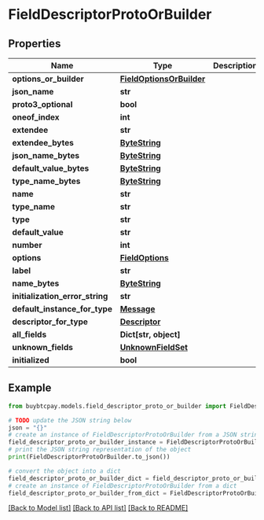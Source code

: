# FieldDescriptorProtoOrBuilder


## Properties

Name | Type | Description | Notes
------------ | ------------- | ------------- | -------------
**options_or_builder** | [**FieldOptionsOrBuilder**](FieldOptionsOrBuilder.md) |  | [optional] 
**json_name** | **str** |  | [optional] 
**proto3_optional** | **bool** |  | [optional] 
**oneof_index** | **int** |  | [optional] 
**extendee** | **str** |  | [optional] 
**extendee_bytes** | [**ByteString**](ByteString.md) |  | [optional] 
**json_name_bytes** | [**ByteString**](ByteString.md) |  | [optional] 
**default_value_bytes** | [**ByteString**](ByteString.md) |  | [optional] 
**type_name_bytes** | [**ByteString**](ByteString.md) |  | [optional] 
**name** | **str** |  | [optional] 
**type_name** | **str** |  | [optional] 
**type** | **str** |  | [optional] 
**default_value** | **str** |  | [optional] 
**number** | **int** |  | [optional] 
**options** | [**FieldOptions**](FieldOptions.md) |  | [optional] 
**label** | **str** |  | [optional] 
**name_bytes** | [**ByteString**](ByteString.md) |  | [optional] 
**initialization_error_string** | **str** |  | [optional] 
**default_instance_for_type** | [**Message**](Message.md) |  | [optional] 
**descriptor_for_type** | [**Descriptor**](Descriptor.md) |  | [optional] 
**all_fields** | **Dict[str, object]** |  | [optional] 
**unknown_fields** | [**UnknownFieldSet**](UnknownFieldSet.md) |  | [optional] 
**initialized** | **bool** |  | [optional] 

## Example

```python
from buybtcpay.models.field_descriptor_proto_or_builder import FieldDescriptorProtoOrBuilder

# TODO update the JSON string below
json = "{}"
# create an instance of FieldDescriptorProtoOrBuilder from a JSON string
field_descriptor_proto_or_builder_instance = FieldDescriptorProtoOrBuilder.from_json(json)
# print the JSON string representation of the object
print(FieldDescriptorProtoOrBuilder.to_json())

# convert the object into a dict
field_descriptor_proto_or_builder_dict = field_descriptor_proto_or_builder_instance.to_dict()
# create an instance of FieldDescriptorProtoOrBuilder from a dict
field_descriptor_proto_or_builder_from_dict = FieldDescriptorProtoOrBuilder.from_dict(field_descriptor_proto_or_builder_dict)
```
[[Back to Model list]](../README.md#documentation-for-models) [[Back to API list]](../README.md#documentation-for-api-endpoints) [[Back to README]](../README.md)


